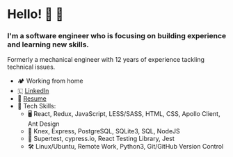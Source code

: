 # Hello! 👋 🧔
### I'm a software engineer who is focusing on building experience and learning new skills. 
Formerly a mechanical engineer with 12 years of experience tackling technical issues.

 - 🏕️ Working from home
 - 🇱 [LinkedIn](https://www.linkedin.com/in/benjamin-haus/)
 - 📜 [Resume](https://resume.creddle.io/resume/e1mlz8ddzlt)
 - 🦾 Tech Skills:
   - 🖥️ React, Redux, JavaScript, LESS/SASS, HTML, CSS, Apollo Client, Ant Design
   - 💽  Knex, Express, PostgreSQL, SQLite3, SQL, NodeJS
   - 🧪 Supertest, cypress.io, React Testing Library, Jest
   - 🛠️  Linux/Ubuntu, Remote Work, Python3, Git/GitHub Version Control

